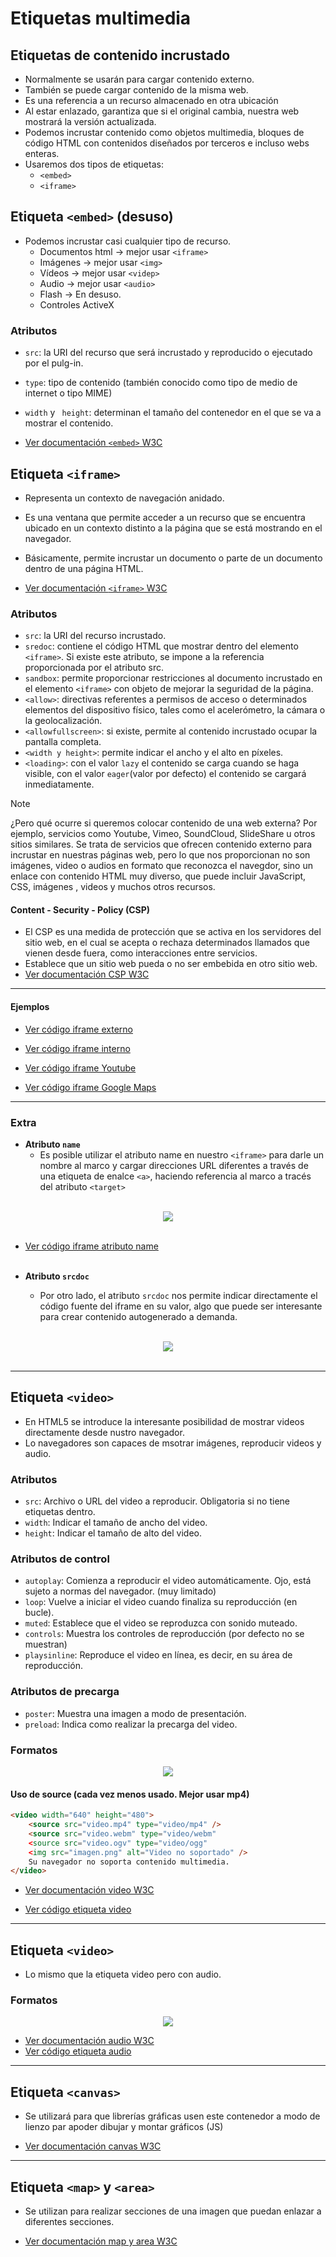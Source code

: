 # Etiquetas multimedia

## Etiquetas de contenido incrustado
- Normalmente se usarán para cargar contenido externo.
- También se puede cargar contenido de la misma web.
- Es una referencia a un recurso almacenado en otra ubicación
- Al estar enlazado, garantiza que si el original cambia, nuestra web mostrará la versión actualizada.
- Podemos incrustar contenido como objetos multimedia, bloques de código HTML con contenidos diseñados por terceros e incluso webs enteras.
- Usaremos dos tipos de etiquetas:
    - `<embed>`
    - `<iframe>`

## Etiqueta `<embed>` (desuso)
- Podemos incrustar casi cualquier tipo de recurso.
    - Documentos html -> mejor usar `<iframe>`
    - Imágenes -> mejor usar `<img>`
    - Vídeos -> mejor usar `<videp>`
    - Audio -> mejor usar `<audio>`
    - Flash -> En desuso.
    - Controles ActiveX
### Atributos
- `src`: la URI del recurso que será incrustado y reproducido o ejecutado por el pulg-in.
- `type`: tipo de contenido (también conocido como tipo de medio de internet o tipo MIME)
- `width` y ` height`: determinan el tamaño del contenedor en el que se va a mostrar el contenido.

- [Ver documentación `<embed>` W3C](https://www.w3schools.com/tags/tag_embed.asp)

## Etiqueta `<iframe>`
- Representa un contexto de navegación anidado.
- Es una ventana que permite acceder a un recurso que se encuentra ubicado en un contexto distinto a la página que se está mostrando en el navegador.
- Básicamente, permite incrustar un documento o parte de un documento dentro de una página HTML.

- [Ver documentación `<iframe>` W3C](https://www.w3schools.com/html/html_iframe.asp)

### Atributos
- `src`: la URI del recurso incrustado.
- `sredoc`: contiene el código HTML que mostrar dentro del elemento `<iframe>`. Si existe este atributo, se impone a la referencia proporcionada por el atributo src.
- `sandbox`: permite proporcionar restricciones al documento incrustado en el elemento `<iframe>` con objeto de mejorar la seguridad de la página.
- `<allow>`: directivas referentes a permisos de acceso o determinados elementos del dispositivo físico, tales como el acelerómetro, la cámara o la geolocalización.
- `<allowfullscreen>`: si existe, permite al contenido incrustado ocupar la pantalla completa.
- `<width y height>`: permite indicar el ancho y el alto en píxeles.
- `<loading>`: con el valor `lazy` el contenido se carga cuando se haga visible, con el valor `eager`(valor por defecto) el contenido se cargará inmediatamente.

> [!NOTE]
> ¿Pero qué ocurre si queremos colocar contenido de una web externa?
> Por ejemplo, servicios como Youtube, Vimeo, SoundCloud, SlideShare u otros sitios similares.
> Se trata de servicios que ofrecen contenido externo para incrustar en nuestras páginas web, pero lo que nos proporcionan no son imágenes, video o audios en formato que reconozca el navegdor, sino un enlace con contenido HTML muy diverso, que puede incluir JavaScript, CSS, imágenes , videos y muchos otros recursos.

#### Content - Security - Policy (CSP)
- El CSP es una medida de protección que se activa en los servidores del sitio web, en el cual se acepta o rechaza determinados llamados que vienen desde fuera, como interacciones entre servicios.
- Establece que un sitio web pueda o no ser embebida en otro sitio web.
- [Ver documentación CSP W3C](https://www.w3.org/TR/CSP3/)

---
#### Ejemplos


- [Ver código iframe externo](html/iframe/ejercicio4.html)

- [Ver código iframe interno](html/iframe/ejercicio5.html)

- [Ver código iframe Youtube](html/iframe/ejercicio6.html)

- [Ver código iframe Google Maps](html/iframe/ejercicio6.html)
---

### Extra
- **Atributo `name`**
    - Es posible utilizar el atributo name en nuestro `<iframe>` para darle un nombre al marco y cargar direcciones URL diferentes a través de una etiqueta de enalce `<a>`, haciendo referencia al marco a tracés del atributo `<target>`

<br>
<div style="text-align: center;">
    <img src="img/name.png"/>
</div><br>

- [Ver código iframe atributo name](html/iframe/ejercicio8.html)
<br><br>

- **Atributo `srcdoc`**
    - Por otro lado, el atributo `srcdoc` nos permite indicar directamente el código fuente del iframe en su valor, algo que puede ser interesante para crear contenido autogenerado a demanda.

<br>
<div style="text-align: center;">
    <img src="img/srcdoc.png"/>
</div><br>

--- 

## Etiqueta `<video>`
- En HTML5 se introduce la interesante posibilidad de mostrar videos directamente desde nustro navegador.
- Lo navegadores son capaces de msotrar imágenes, reproducir videos y audio.

### Atributos
- `src`: Archivo o URL del video a reproducir. Obligatoria si no tiene etiquetas dentro.
- `width`: Indicar el tamaño de ancho del video.
- `height`: Indicar el tamaño de alto del video.

### Atributos de control
- `autoplay`: Comienza a reproducir el video automáticamente. Ojo, está sujeto a normas del navegador. (muy limitado)
- `loop`: Vuelve a iniciar el video cuando finaliza su reproducción (en bucle).
- `muted`: Establece que el video se reproduzca con sonido muteado.
- `controls`: Muestra los controles de reproducción (por defecto no se muestran)
- `playsinline`: Reproduce el video en línea, es decir, en su área de reproducción.

### Atributos de precarga
- `poster`: Muestra una imagen a modo de presentación.
- `preload`: Indica como realizar la precarga del video.

### Formatos
<div style="text-align: center;">
    <img src="img/mp4.png"/>
</div>

#### Uso de source (cada vez menos usado. Mejor usar mp4)
```html
<video width="640" height="480">
    <source src="video.mp4" type="video/mp4" />
    <source src="video.webm" type="video/webm"
    <source src="video.ogv" type="video/ogg"
    <img src="imagen.png" alt="Video no soportado" />
    Su navegador no soporta contenido multimedia.
</video>
```

- [Ver documentación video W3C](https://www.w3schools.com/html/html5_video.asp)

- [Ver código etiqueta video](html/ejercicio9.html)

---
## Etiqueta `<video>`
- Lo mismo que la etiqueta video pero con audio.

### Formatos
<div style="text-align: center;">
    <img src="img/audio.png"/>
</div>

- [Ver documentación audio W3C](https://www.w3schools.com/html/html5_audio.asp)
- [Ver código etiqueta audio](html/ejercicio10.html)

---
## Etiqueta `<canvas>`
- Se utilizará para que librerías gráficas usen este contenedor a modo de lienzo par apoder dibujar y montar gráficos (JS)

- [Ver documentación canvas W3C](https://www.w3schools.com/html/html5_canvas.asp)

---
## Etiqueta `<map>` y `<area>`
- Se utilizan para realizar secciones de una imagen que puedan enlazar a diferentes secciones.

- [Ver documentación map y area W3C](https://www.w3schools.com/tags/tag_map.asp)

